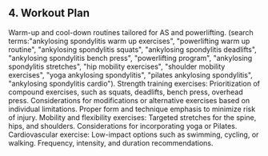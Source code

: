 ## 4. Workout Plan
Warm-up and cool-down routines tailored for AS and powerlifting. (search terms:"ankylosing spondylitis warm up exercises", "powerlifting warm up routine", "ankylosing spondylitis squats", "ankylosing spondylitis deadlifts", "ankylosing spondylitis bench press", "powerlifting program", "ankylosing spondylitis stretches", "hip mobility exercises", "shoulder mobility exercises", "yoga ankylosing spondylitis", "pilates ankylosing spondylitis", "ankylosing spondylitis cardio").
Strength training exercises:
Prioritization of compound exercises, such as squats, deadlifts, bench press, overhead press.
Considerations for modifications or alternative exercises based on individual limitations.
Proper form and technique emphasis to minimize risk of injury.
Mobility and flexibility exercises:
Targeted stretches for the spine, hips, and shoulders.
Considerations for incorporating yoga or Pilates.
Cardiovascular exercise:
Low-impact options such as swimming, cycling, or walking.
Frequency, intensity, and duration recommendations.
